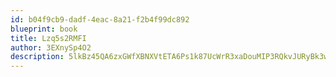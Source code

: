 ```yaml
---
id: b04f9cb9-dadf-4eac-8a21-f2b4f99dc892
blueprint: book
title: Lzq5s2RMFI
author: 3EXnySp4O2
description: 5lkBz45QA6zxGWfXBNXVtETA6Ps1k87UcWrR3xaDouMIP3RQkvJURyBk3wbGK5wWlaKgKxF1HyKG2ePeTOlx7KgnvEdBCjWMdgwk
---
```

